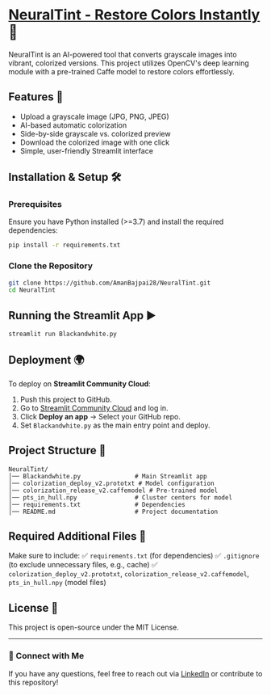 # [NeuralTint - Restore Colors Instantly](https://neuraltint.streamlit.app/) 🎨

NeuralTint is an AI-powered tool that converts grayscale images into vibrant, colorized versions. This project utilizes OpenCV's deep learning module with a pre-trained Caffe model to restore colors effortlessly.

## Features 🚀

- Upload a grayscale image (JPG, PNG, JPEG)
- AI-based automatic colorization
- Side-by-side grayscale vs. colorized preview
- Download the colorized image with one click
- Simple, user-friendly Streamlit interface

## Installation & Setup 🛠️

### Prerequisites

Ensure you have Python installed (>=3.7) and install the required dependencies:

```bash
pip install -r requirements.txt
```

### Clone the Repository

```bash
git clone https://github.com/AmanBajpai28/NeuralTint.git
cd NeuralTint
```

## Running the Streamlit App ▶️

```bash
streamlit run Blackandwhite.py
```

## Deployment 🌍

To deploy on **Streamlit Community Cloud**:

1. Push this project to GitHub.
2. Go to [Streamlit Community Cloud](https://share.streamlit.io/) and log in.
3. Click **Deploy an app** → Select your GitHub repo.
4. Set `Blackandwhite.py` as the main entry point and deploy.

## Project Structure 📂

```
NeuralTint/
│── Blackandwhite.py               # Main Streamlit app
│── colorization_deploy_v2.prototxt # Model configuration
│── colorization_release_v2.caffemodel # Pre-trained model
│── pts_in_hull.npy                # Cluster centers for model
│── requirements.txt               # Dependencies
│── README.md                      # Project documentation
```

## Required Additional Files 📌

Make sure to include:
✅ `requirements.txt` (for dependencies)
✅ `.gitignore` (to exclude unnecessary files, e.g., cache)
✅ `colorization_deploy_v2.prototxt`, `colorization_release_v2.caffemodel`, `pts_in_hull.npy` (model files)

## License 📜

This project is open-source under the MIT License.

---

### 🔗 Connect with Me

If you have any questions, feel free to reach out via [LinkedIn](www.linkedin.com/in/amanbajpai28) or contribute to this repository!
